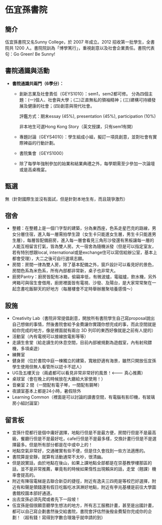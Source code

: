 # 伍宜孫書院

## 簡介

伍宜孫書院又名Sunny College，於 2007 年成立。2012 招收第一批學生，全書院共 1200 人。書院院訓為「博學篤行」，重視創意以及社會企業責任。書院代表句：Go Green! Be Sunny!

## 書院通識與活動

* **書院通識共兩門（6學分）：**
  * 創新志業及社會責任（GEYS1010）：sem1，sem2都可修。    分為四個主題：\(一\)個人、社會與大學；\(二\)正直無私的領袖精神；\(三\)建構可持續發展及健康的社會；\(四\)創意與現代社會。

    評鑑方式：期末essay \(45%\), presentation \(45%\), participation \(10%\)

    非本地生可選Hong Kong Story（英文授課，只有sem1有開）

  * 專題討論（GEYS4010）：學生組成小組，擬訂一項具創意，並對社會有實際裨益的行動計劃。
  * 書院集會（GEYS1000）
  * 除了每學年強制參加的始業和結業典禮之外，每學期需至少參加一次論壇或是高桌晚宴。

## 甄選

無（針對國際生並沒有面試，但是針對本地生有，而且競爭激烈）

## 宿舍

* 整體：在整體上是一個ㄇ字型的建築，分為東西座，色系走星巴克的路線，男女分層住宿，進入每一層需拍學生證（女生卡只能進女生層，男生卡只能進男生層），每層皆配備廚房，進入每一層會看見三角形沙發還有黑板讓每一層的人能互相留言打氣，皆為雙人房。大一宿舍為隨機派發（但是可以指定室友，若有特別想跟local, international或是exchange住可以寫信給辦公室，基本上都會受理），大二之後可自行選填志願。
* 房間：房間一律為雙人房，除了基本配備之外，窗戶設計可以看見好的景色，房間色系為米色系，所有內部都非常新，桌子也非常大。
* 廚房Pantry：廚房皆配有冰箱，偷竊率低，有微波爐，電磁爐，飲水機，另外烤箱可與宿生會借用，廚房裡面皆有電視、沙發、及陽台，是大家常常聚在一起念書吃飯聊天的好地方（每層樓會不定時舉辦層聚培養感情～）

## 設施

* Creativity Lab（書院非常提倡創意，開放所有書院學生自己寫proposal說出自己想做的事情，然後書院會給予金費讓你實踐你想完成的事，而此空間就是給你完成的地方，像是裡面就有兩台 3D 列印的東西好像就是之前有人提的）
* 活動室（內有電視可以接線放電影等等）
* 走讀生舍堂（給走讀生的休息空間，目前內部被規劃為遊戲室，內有射飛鏢機，多項桌遊）
* 練舞室
* 健身房（位於書院中庭一棟獨立的建築，寬敞舒適有海景，雖然只開放伍宜孫學生使用但無人看管所以認卡不認人）
* UG及五樓天台（兩處都可以看見非常非常好的風景！&lt;--- 真心推薦）
* 桌球室（會在晚上的時候放在大廳給大家使用！）
* 音樂室 2 間（一間配有電子琴，一間配有鋼琴）
* 夜讀室基本上都是24小時，暑假除外
* Learning Common（裡面是可以討論的讀書空間，有電腦有影印機，有玻璃房小組討論室）

## 留言板

* 宜孫什麼都行是個中庸好選擇，地點行但是不是最方便，房間行但是不是最高級，餐廳行但是不是最好吃，cafe行但是不是最多樣，交換計畫行但是不是選擇最多。但是所有部分都是在中或中上的！
* 地點空氣非常好，交通確實有些不便，但是住久會找到一些方法適應的。
* 書院算是安靜，就算有活動通常不太吵，很清幽。
* 但是說實話，由於地點在後山，如果上課地點全部都是在崇基教學樓那區的話，並不是非常推薦，畢竟有的時候如果惰性出現賴床的話，走堂（翹課）機率會提高的。
* 附近有陳宿電梯是去聯合新亞的捷徑，附近有逸夫三四苑是等校巴好選擇，附近有和聲是領錢還有假日吃飯吃冰淇淋好地點，附近有李兆基樓是前往大學圖書館校園本部好通道。
* 出去宜孫必須先爬或者先下一段坡！
* 伍宜孫是個很願意聽學生想法的地方，所有志工服務計畫，甚至是出國計畫，都可以自己寫企劃書然後交給書院，書院會評估然後撥金費幫你完成你的企劃！（超有錢！寫得到字數合理幾乎就申請的到）

